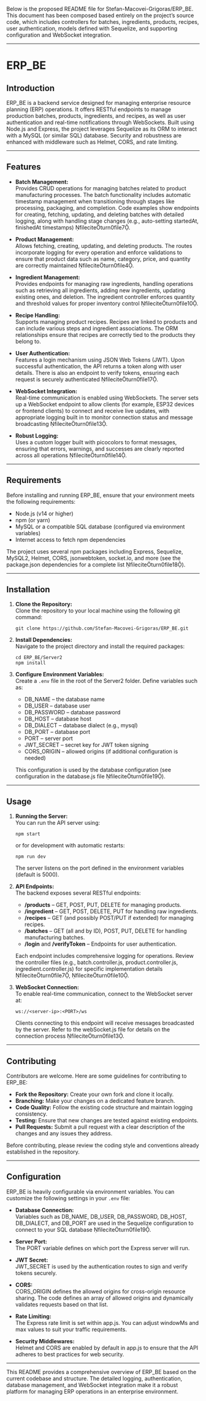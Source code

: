 Below is the proposed README file for Stefan-Macovei-Grigoras/ERP_BE. This document has been composed based entirely on the project’s source code, which includes controllers for batches, ingredients, products, recipes, user authentication, models defined with Sequelize, and supporting configuration and WebSocket integration.

------------------------------------------------------------

# ERP_BE

## Introduction

ERP_BE is a backend service designed for managing enterprise resource planning (ERP) operations. It offers RESTful endpoints to manage production batches, products, ingredients, and recipes, as well as user authentication and real-time notifications through WebSockets. Built using Node.js and Express, the project leverages Sequelize as its ORM to interact with a MySQL (or similar SQL) database. Security and robustness are enhanced with middleware such as Helmet, CORS, and rate limiting.

------------------------------------------------------------

## Features

- **Batch Management:**  
  Provides CRUD operations for managing batches related to product manufacturing processes. The batch functionality includes automatic timestamp management when transitioning through stages like processing, packaging, and completion. Code examples show endpoints for creating, fetching, updating, and deleting batches with detailed logging, along with handling stage changes (e.g., auto-setting startedAt, finishedAt timestamps) fileciteturn0file7.

- **Product Management:**  
  Allows fetching, creating, updating, and deleting products. The routes incorporate logging for every operation and enforce validations to ensure that product data such as name, category, price, and quantity are correctly maintained fileciteturn0file4.

- **Ingredient Management:**  
  Provides endpoints for managing raw ingredients, handling operations such as retrieving all ingredients, adding new ingredients, updating existing ones, and deletion. The ingredient controller enforces quantity and threshold values for proper inventory control fileciteturn0file10.

- **Recipe Handling:**  
  Supports managing product recipes. Recipes are linked to products and can include various steps and ingredient associations. The ORM relationships ensure that recipes are correctly tied to the products they belong to.

- **User Authentication:**  
  Features a login mechanism using JSON Web Tokens (JWT). Upon successful authentication, the API returns a token along with user details. There is also an endpoint to verify tokens, ensuring each request is securely authenticated fileciteturn0file17.

- **WebSocket Integration:**  
  Real-time communication is enabled using WebSockets. The server sets up a WebSocket endpoint to allow clients (for example, ESP32 devices or frontend clients) to connect and receive live updates, with appropriate logging built in to monitor connection status and message broadcasting fileciteturn0file13.

- **Robust Logging:**  
  Uses a custom logger built with picocolors to format messages, ensuring that errors, warnings, and successes are clearly reported across all operations fileciteturn0file14.

------------------------------------------------------------

## Requirements

Before installing and running ERP_BE, ensure that your environment meets the following requirements:

- Node.js (v14 or higher)
- npm (or yarn)
- MySQL or a compatible SQL database (configured via environment variables)
- Internet access to fetch npm dependencies

The project uses several npm packages including Express, Sequelize, MySQL2, Helmet, CORS, jsonwebtoken, socket.io, and more (see the package.json dependencies for a complete list fileciteturn0file18).

------------------------------------------------------------

## Installation

1. **Clone the Repository:**  
   Clone the repository to your local machine using the following git command:
   ```
   git clone https://github.com/Stefan-Macovei-Grigoras/ERP_BE.git
   ```

2. **Install Dependencies:**  
   Navigate to the project directory and install the required packages:
   ```
   cd ERP_BE/Server2
   npm install
   ```

3. **Configure Environment Variables:**  
   Create a `.env` file in the root of the Server2 folder. Define variables such as:
   - DB_NAME – the database name
   - DB_USER – database user
   - DB_PASSWORD – database password
   - DB_HOST – database host
   - DB_DIALECT – database dialect (e.g., mysql)
   - DB_PORT – database port
   - PORT – server port
   - JWT_SECRET – secret key for JWT token signing
   - CORS_ORIGIN – allowed origins (if additional configuration is needed)

   This configuration is used by the database configuration (see configuration in the database.js file fileciteturn0file19).

------------------------------------------------------------

## Usage

1. **Running the Server:**  
   You can run the API server using:
   ```
   npm start
   ```
   or for development with automatic restarts:
   ```
   npm run dev
   ```
   The server listens on the port defined in the environment variables (default is 5000).

2. **API Endpoints:**  
   The backend exposes several RESTful endpoints:
   - **/products** – GET, POST, PUT, DELETE for managing products.
   - **/ingredient** – GET, POST, DELETE, PUT for handling raw ingredients.
   - **/recipes** – GET (and possibly POST/PUT if extended) for managing recipes.
   - **/batches** – GET (all and by ID), POST, PUT, DELETE for handling manufacturing batches.
   - **/login** and **/verifyToken** – Endpoints for user authentication.
   
   Each endpoint includes comprehensive logging for operations. Review the controller files (e.g., batch.controller.js, product.controller.js, ingredient.controller.js) for specific implementation details fileciteturn0file7, fileciteturn0file10.

3. **WebSocket Connection:**  
   To enable real-time communication, connect to the WebSocket server at:
   ```
   ws://<server-ip>:<PORT>/ws
   ```  
   Clients connecting to this endpoint will receive messages broadcasted by the server. Refer to the webSocket.js file for details on the connection process fileciteturn0file13.

------------------------------------------------------------

## Contributing

Contributors are welcome. Here are some guidelines for contributing to ERP_BE:

- **Fork the Repository:** Create your own fork and clone it locally.
- **Branching:** Make your changes on a dedicated feature branch.
- **Code Quality:** Follow the existing code structure and maintain logging consistency.
- **Testing:** Ensure that new changes are tested against existing endpoints.
- **Pull Requests:** Submit a pull request with a clear description of the changes and any issues they address.

Before contributing, please review the coding style and conventions already established in the repository.

------------------------------------------------------------

## Configuration

ERP_BE is heavily configurable via environment variables. You can customize the following settings in your `.env` file:

- **Database Connection:**  
  Variables such as DB_NAME, DB_USER, DB_PASSWORD, DB_HOST, DB_DIALECT, and DB_PORT are used in the Sequelize configuration to connect to your SQL database fileciteturn0file19.

- **Server Port:**  
  The PORT variable defines on which port the Express server will run.

- **JWT Secret:**  
  JWT_SECRET is used by the authentication routes to sign and verify tokens securely.

- **CORS:**  
  CORS_ORIGIN defines the allowed origins for cross-origin resource sharing. The code defines an array of allowed origins and dynamically validates requests based on that list.

- **Rate Limiting:**  
  The Express rate limit is set within app.js. You can adjust windowMs and max values to suit your traffic requirements.

- **Security Middlewares:**  
  Helmet and CORS are enabled by default in app.js to ensure that the API adheres to best practices for web security.

------------------------------------------------------------

This README provides a comprehensive overview of ERP_BE based on the current codebase and structure. The detailed logging, authentication, database management, and WebSocket integration make it a robust platform for managing ERP operations in an enterprise environment.